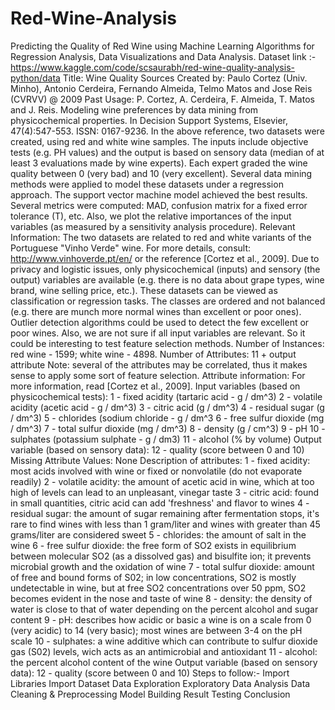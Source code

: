 # Red-Wine-Analysis
Predicting the Quality of Red Wine using Machine Learning Algorithms for Regression Analysis, Data Visualizations and Data Analysis. Dataset link :- https://www.kaggle.com/code/scsaurabh/red-wine-quality-analysis-python/data Title: Wine Quality  Sources Created by: Paulo Cortez (Univ. Minho), Antonio Cerdeira, Fernando Almeida, Telmo Matos and Jose Reis (CVRVV) @ 2009  Past Usage: P. Cortez, A. Cerdeira, F. Almeida, T. Matos and J. Reis. Modeling wine preferences by data mining from physicochemical properties. In Decision Support Systems, Elsevier, 47(4):547-553. ISSN: 0167-9236.  In the above reference, two datasets were created, using red and white wine samples. The inputs include objective tests (e.g. PH values) and the output is based on sensory data (median of at least 3 evaluations made by wine experts). Each expert graded the wine quality between 0 (very bad) and 10 (very excellent). Several data mining methods were applied to model these datasets under a regression approach. The support vector machine model achieved the best results. Several metrics were computed: MAD, confusion matrix for a fixed error tolerance (T), etc. Also, we plot the relative importances of the input variables (as measured by a sensitivity analysis procedure).  Relevant Information: The two datasets are related to red and white variants of the Portuguese "Vinho Verde" wine. For more details, consult: http://www.vinhoverde.pt/en/ or the reference [Cortez et al., 2009]. Due to privacy and logistic issues, only physicochemical (inputs) and sensory (the output) variables are available (e.g. there is no data about grape types, wine brand, wine selling price, etc.). These datasets can be viewed as classification or regression tasks. The classes are ordered and not balanced (e.g. there are munch more normal wines than excellent or poor ones). Outlier detection algorithms could be used to detect the few excellent or poor wines. Also, we are not sure if all input variables are relevant. So it could be interesting to test feature selection methods.  Number of Instances: red wine - 1599; white wine - 4898.  Number of Attributes: 11 + output attribute  Note: several of the attributes may be correlated, thus it makes sense to apply some sort of feature selection.  Attribute information: For more information, read [Cortez et al., 2009].  Input variables (based on physicochemical tests): 1 - fixed acidity (tartaric acid - g / dm^3) 2 - volatile acidity (acetic acid - g / dm^3) 3 - citric acid (g / dm^3) 4 - residual sugar (g / dm^3) 5 - chlorides (sodium chloride - g / dm^3 6 - free sulfur dioxide (mg / dm^3) 7 - total sulfur dioxide (mg / dm^3) 8 - density (g / cm^3) 9 - pH 10 - sulphates (potassium sulphate - g / dm3) 11 - alcohol (% by volume) Output variable (based on sensory data): 12 - quality (score between 0 and 10)  Missing Attribute Values: None Description of attributes: 1 - fixed acidity: most acids involved with wine or fixed or nonvolatile (do not evaporate readily)  2 - volatile acidity: the amount of acetic acid in wine, which at too high of levels can lead to an unpleasant, vinegar taste  3 - citric acid: found in small quantities, citric acid can add 'freshness' and flavor to wines  4 - residual sugar: the amount of sugar remaining after fermentation stops, it's rare to find wines with less than 1 gram/liter and wines with greater than 45 grams/liter are considered sweet  5 - chlorides: the amount of salt in the wine  6 - free sulfur dioxide: the free form of SO2 exists in equilibrium between molecular SO2 (as a dissolved gas) and bisulfite ion; it prevents microbial growth and the oxidation of wine  7 - total sulfur dioxide: amount of free and bound forms of S02; in low concentrations, SO2 is mostly undetectable in wine, but at free SO2 concentrations over 50 ppm, SO2 becomes evident in the nose and taste of wine  8 - density: the density of water is close to that of water depending on the percent alcohol and sugar content  9 - pH: describes how acidic or basic a wine is on a scale from 0 (very acidic) to 14 (very basic); most wines are between 3-4 on the pH scale  10 - sulphates: a wine additive which can contribute to sulfur dioxide gas (S02) levels, wich acts as an antimicrobial and antioxidant  11 - alcohol: the percent alcohol content of the wine  Output variable (based on sensory data):  12 - quality (score between 0 and 10)  Steps to follow:- Import Libraries Import Dataset Data Exploration Exploratory Data Analysis Data Cleaning &amp; Preprocessing Model Building Result Testing Conclusion
